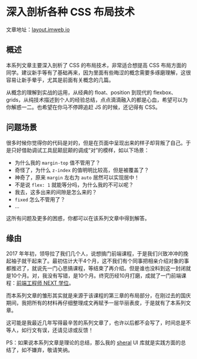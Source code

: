 # 深入剖析各种 CSS 布局技术

文章地址：[layout.imweb,io](http://layout.imweb.io/)

## 概述

本系列文章主要深入剖析了 CSS 的布局技术，非常适合想提高 CSS 布局方面的同学。建议新手等有了基础再来，因为里面有些晦涩的概念需要多琢磨理解，这很容易让新手晕乎，尤其是前面有关概念的几篇。

从概念的理解到实战的运用，从经典的 float、position 到现代的 flexbox、grids，从纯技术描述到个人的经验总结，点点滴滴融入的都是心血，希望可以为你解惑一二。也希望在你马不停蹄追赶 JS 的时候，还记得有 CSS。

## 问题场景

很多时候你觉得你的代码是对的，但是在页面中呈现出来的样子却背叛了自己。于是只好借助调试工具屁颠屁颠的调成“对”的模样，如以下场景：

- 为什么我的 `margin-top` 值不管用了？
- 奇怪了，为什么 `z-index` 的值明明比较高，但是被覆盖了？
- 神奇了，原来 `margin` 左右为 `auto` 居然可以实现居中！
- 不是说 `flex: 1` 就能等分吗，为什么我的不可以呢？
- 我去，这多出来的间隙是怎么来的？
- `fixed` 怎么不管用了？
- ...

这所有问题及更多的困惑，你都可以在该系列文章中得到解答。

## 缘由

2017 年年初，领导拉了我们几个人，说想搞门前端课程，于是我们兴致冲冲的挽起袖子就干起来了。最初估计大干4个月，这不我们有个同事把相亲介绍对象的事都推迟了，就说先一门心思搞课程，等结束了再介绍。但是谁也没料到这一封闭就是10个月。对，我没有写错，是10个月。终究历经10月打磨，成就了一门前端课程：[前端工程师 NEXT 学位](https://ke.qq.com/next/index.html)。

而本系列文章的雏形其实就是来源于该课程的第三章的布局部分，在刚过去的国庆期间，我把所有的材料再仔细整理成文再赋予一层华丽表皮，于是就有了本系列文章。

这可能是我最近几年写得最辛苦的系列文章了，也许以后都不会写了，时间总是不等人，如行文有误，还请见谅或反馈！

PS：如果说本系列文章是理论的总结，那么我的 [sheral](https://github.com/imweb/sheral) UI 库就是实践方面的总结了，如不嫌弃，敬请笑纳。




